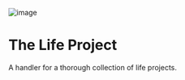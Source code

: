 ![image](https://user-images.githubusercontent.com/102452883/178130140-963edd99-716e-417f-a499-a358680a307e.png)
# The Life Project
A handler for a thorough collection of life projects.
